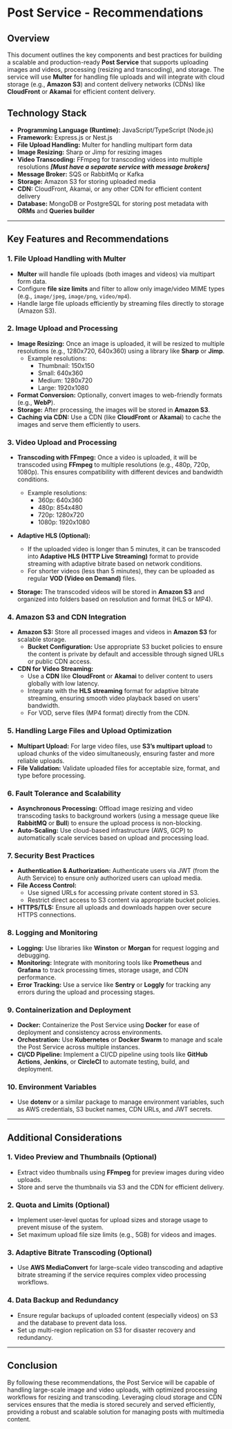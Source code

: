 # Post Service - Recommendations

## Overview

This document outlines the key components and best practices for building a scalable and production-ready **Post Service** that supports uploading images and videos, processing (resizing and transcoding), and storage. The service will use **Multer** for handling file uploads and will integrate with cloud storage (e.g., **Amazon S3**) and content delivery networks (CDNs) like **CloudFront** or **Akamai** for efficient content delivery.

## Technology Stack

- **Programming Language (Runtime):** JavaScript/TypeScript (Node.js)
- **Framework:** Express.js or Nest.js
- **File Upload Handling:** Multer for handling multipart form data
- **Image Resizing:** Sharp or Jimp for resizing images
- **Video Transcoding:** FFmpeg for transcoding videos into multiple resolutions _**[Must have a separate service with message brokers]**_
- **Message Broker:** SQS or RabbitMq or Kafka
- **Storage:** Amazon S3 for storing uploaded media
- **CDN:** CloudFront, Akamai, or any other CDN for efficient content delivery
- **Database:** MongoDB or PostgreSQL for storing post metadata with **ORMs** and **Queries builder**

---

## Key Features and Recommendations

### 1. File Upload Handling with Multer

- **Multer** will handle file uploads (both images and videos) via multipart form data.
- Configure **file size limits** and filter to allow only image/video MIME types (e.g., `image/jpeg`, `image/png`, `video/mp4`).
- Handle large file uploads efficiently by streaming files directly to storage (Amazon S3).

### 2. Image Upload and Processing

- **Image Resizing:** Once an image is uploaded, it will be resized to multiple resolutions (e.g., 1280x720, 640x360) using a library like **Sharp** or **Jimp**.
  - Example resolutions:
    - Thumbnail: 150x150
    - Small: 640x360
    - Medium: 1280x720
    - Large: 1920x1080
- **Format Conversion:** Optionally, convert images to web-friendly formats (e.g., **WebP**).
- **Storage:** After processing, the images will be stored in **Amazon S3**.
- **Caching via CDN:** Use a CDN (like **CloudFront** or **Akamai**) to cache the images and serve them efficiently to users.

### 3. Video Upload and Processing

- **Transcoding with FFmpeg:** Once a video is uploaded, it will be transcoded using **FFmpeg** to multiple resolutions (e.g., 480p, 720p, 1080p). This ensures compatibility with different devices and bandwidth conditions.

  - Example resolutions:
    - 360p: 640x360
    - 480p: 854x480
    - 720p: 1280x720
    - 1080p: 1920x1080

- **Adaptive HLS (Optional):**
  - If the uploaded video is longer than 5 minutes, it can be transcoded into **Adaptive HLS (HTTP Live Streaming)** format to provide streaming with adaptive bitrate based on network conditions.
  - For shorter videos (less than 5 minutes), they can be uploaded as regular **VOD (Video on Demand)** files.
- **Storage:** The transcoded videos will be stored in **Amazon S3** and organized into folders based on resolution and format (HLS or MP4).

### 4. Amazon S3 and CDN Integration

- **Amazon S3:** Store all processed images and videos in **Amazon S3** for scalable storage.
  - **Bucket Configuration:** Use appropriate S3 bucket policies to ensure the content is private by default and accessible through signed URLs or public CDN access.
- **CDN for Video Streaming:**
  - Use a **CDN** like **CloudFront** or **Akamai** to deliver content to users globally with low latency.
  - Integrate with the **HLS streaming** format for adaptive bitrate streaming, ensuring smooth video playback based on users' bandwidth.
  - For VOD, serve files (MP4 format) directly from the CDN.

### 5. Handling Large Files and Upload Optimization

- **Multipart Upload:** For large video files, use **S3’s multipart upload** to upload chunks of the video simultaneously, ensuring faster and more reliable uploads.
- **File Validation:** Validate uploaded files for acceptable size, format, and type before processing.

### 6. Fault Tolerance and Scalability

- **Asynchronous Processing:** Offload image resizing and video transcoding tasks to background workers (using a message queue like **RabbitMQ** or **Bull**) to ensure the upload process is non-blocking.
- **Auto-Scaling:** Use cloud-based infrastructure (AWS, GCP) to automatically scale services based on upload and processing load.

### 7. Security Best Practices

- **Authentication & Authorization:** Authenticate users via JWT (from the Auth Service) to ensure only authorized users can upload media.
- **File Access Control:**
  - Use signed URLs for accessing private content stored in S3.
  - Restrict direct access to S3 content via appropriate bucket policies.
- **HTTPS/TLS:** Ensure all uploads and downloads happen over secure HTTPS connections.

### 8. Logging and Monitoring

- **Logging:** Use libraries like **Winston** or **Morgan** for request logging and debugging.
- **Monitoring:** Integrate with monitoring tools like **Prometheus** and **Grafana** to track processing times, storage usage, and CDN performance.
- **Error Tracking:** Use a service like **Sentry** or **Loggly** for tracking any errors during the upload and processing stages.

### 9. Containerization and Deployment

- **Docker:** Containerize the Post Service using **Docker** for ease of deployment and consistency across environments.
- **Orchestration:** Use **Kubernetes** or **Docker Swarm** to manage and scale the Post Service across multiple instances.
- **CI/CD Pipeline:** Implement a CI/CD pipeline using tools like **GitHub Actions**, **Jenkins**, or **CircleCI** to automate testing, build, and deployment.

### 10. Environment Variables

- Use **dotenv** or a similar package to manage environment variables, such as AWS credentials, S3 bucket names, CDN URLs, and JWT secrets.

---

## Additional Considerations

### 1. Video Preview and Thumbnails (Optional)

- Extract video thumbnails using **FFmpeg** for preview images during video uploads.
- Store and serve the thumbnails via S3 and the CDN for efficient delivery.

### 2. Quota and Limits (Optional)

- Implement user-level quotas for upload sizes and storage usage to prevent misuse of the system.
- Set maximum upload file size limits (e.g., 5GB) for videos and images.

### 3. Adaptive Bitrate Transcoding (Optional)

- Use **AWS MediaConvert** for large-scale video transcoding and adaptive bitrate streaming if the service requires complex video processing workflows.

### 4. Data Backup and Redundancy

- Ensure regular backups of uploaded content (especially videos) on S3 and the database to prevent data loss.
- Set up multi-region replication on S3 for disaster recovery and redundancy.

---

## Conclusion

By following these recommendations, the Post Service will be capable of handling large-scale image and video uploads, with optimized processing workflows for resizing and transcoding. Leveraging cloud storage and CDN services ensures that the media is stored securely and served efficiently, providing a robust and scalable solution for managing posts with multimedia content.
